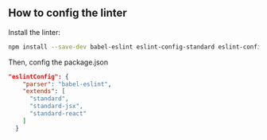 ## How to config the linter

Install the linter:

```bash
npm install --save-dev babel-eslint eslint-config-standard eslint-config-standard-jsx eslint-config-standard-react eslint-plugin-promise  eslint-plugin-import eslint-plugin-node eslint-plugin-react
```

Then, config the package.json

```json
"eslintConfig": {
    "parser": "babel-eslint",
    "extends": [
      "standard",
      "standard-jsx",
      "standard-react"
    ]
  }
```
